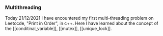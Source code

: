 ### Multithreading
Today 21/12/2021 I have encountered my first multi-threading problem on Leetocde, "Print in Order", in c++. Here I have learned about the concept of the [[conditinal_variable]],  [[mutex]], [[unique_lock]].